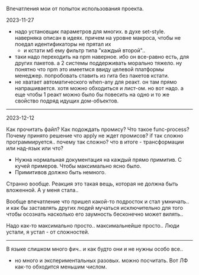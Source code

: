 Впечатления мои от попыток использования проекта.

2023-11-27
- надо установщик параметров для многих. в духе set-style. наверняка описан в идеях. причем на уровне макроса, чтобы не поедал идентификаторы не прятал их
  - и кстати мб ему фильтр типа "каждый второй"..
- таки надо переходить на npm наверное. ибо он все-равно есть, для других пакетов. а 2 системы поддерживать морально тяжело.
ну понятно что npm это имеетмся ввиду целевой платформы менеджер. попробовать ставить из гита без пакетов кстати.
- не хватает автоматического when-any для реакт. он там прямо напрашивается. хотя можно обходиться и лист-ом. но вот надо.
а еще чтобы 1 реакт можно было бы повесить на одно и то же свойство подряд идущих дом-объектов.

**********************************

2023-12-12

Как прочитать файл?
Как подождать промису?
Что такое func-process?
   Почему принято решение что apply не ждет промисов?
if так сложно программируется.. почему так сложно?
что в итоге - трансформации или над-язык или что?

- Нужна нормальная документация на каждый прямо примитив. С кучей примеров. Чтобы максимально ясно было.
- Примитивов должно быть немного.

Странно вообще. Реакция это такая вещь, которая не должна быть вложенной. А у меня стала..

Вообще впечатление что пришел какой-то подросток и стал умничать.. и как бы заставлять других людей мучаться
исключительно для того чтобы осознать насколько его заумность бесконечно может вилять..

Надо как-то максимально просто.. максимальнейше просто.. Люди устали, я устал - от сложностей.

---
В языке слишком много фич.. и как будто они и не нужны особо все..
- но много и экспериментальных разовых. можно посчитать.
Вот ЛФ как-то обходится меньшим числом.